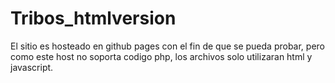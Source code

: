 # Tribos_htmlversion
 El sitio es hosteado en github pages con el fin de que se pueda probar, pero como este host no soporta codigo php, los archivos solo utilizaran html y javascript.
